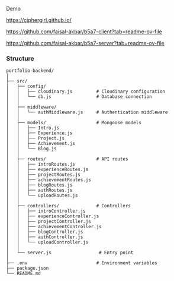 Demo 

https://ciphergirl.github.io/



https://github.com/faisal-akbar/b5a7-client?tab=readme-ov-file


https://github.com/faisal-akbar/b5a7-server?tab=readme-ov-file


### Structure

```plaintext
portfolio-backend/
│
├── src/
│   ├── config/
│   │   ├── cloudinary.js         # Cloudinary configuration
│   │   └── db.js                 # Database connection
│   │
│   ├── middleware/
│   │   └── authMiddleware.js     # Authentication middleware
│   │
│   ├── models/                   # Mongoose models
│   │   ├── Intro.js
│   │   ├── Experience.js
│   │   ├── Project.js
│   │   ├── Achievement.js
│   │   └── Blog.js
│   │
│   ├── routes/                   # API routes
│   │   ├── introRoutes.js
│   │   ├── experienceRoutes.js
│   │   ├── projectRoutes.js
│   │   ├── achievementRoutes.js
│   │   ├── blogRoutes.js
│   │   ├── authRoutes.js
│   │   └── uploadRoutes.js
│   │
│   ├── controllers/              # Controllers
│   │   ├── introController.js
│   │   ├── experienceController.js
│   │   ├── projectController.js
│   │   ├── achievementController.js
│   │   ├── blogController.js
│   │   ├── authController.js
│   │   └── uploadController.js
│   │
│   └── server.js                  # Entry point
│
├── .env                          # Environment variables
├── package.json
└── README.md

```

